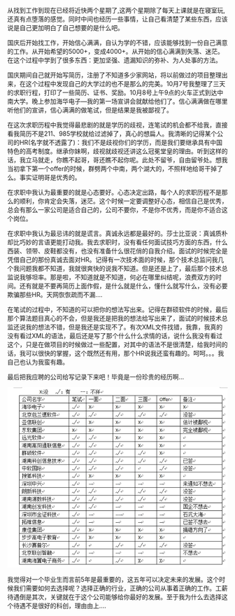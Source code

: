 从找到工作到现在已经将近快两个星期了,这两个星期除了每天上课就是在寝室玩,还真有点堕落的感觉。同时中间也经历一些事情，让自己看清楚了某些东西，应该说是自己更加明白了自己想要的是什么吧。

国庆后开始找工作，开始信心满满，自认为学的不错，应该能够找到一份自己满意的工作。从开始希望的5000+，变成4000+。从开始的信心满满到失落、迷茫。在这个过程中学到了很多东西：更加坚强、遗漏知识的弥补、为人处事的方法。

国庆期间自己就开始写简历，注册了不知道多少家网站，将以前做过的项目整理出来，在这个过程中发现自己的大学过的也不是那么的完美。10月7号我整理了三天的求职行程，打印了一些简历、证书、奖励。10月8号上午9点的火车正式到达中南大学。晚上参加海华电子—我的第一场宣讲会就献给他们了。信心满满做在哪里听他们的宣讲，信心满满的做笔试，但是结果是我被鄙视了。

在这次求职历程中我觉得最悲剧的就是学历的歧视，连笔试的机会都不给我，直接看我简历不是211、985学校就给过滤掉了，真心的想扁人。我清晰的记得某个公司的HR(名字就不透露了)：我们不是歧视你们的学历，而是我们要继承具有中国特色的高考制度。继承你妹啊，歧视就歧视还讲这么冠冕堂皇的理由。听到这样的话，我立马就走，你瞧不起哥，哥还瞧不起你呢。此处不留爷，自由留爷处。想我当初拿下第一个offer的时候，群劈两个中南，两个湖大的，不照样地给哥干掉了么。事实证明哥是优秀的。

在求职中我认为最重要的就是心态要好。心态决定出路，每个人的求职历程不是那么的顺利，你肯定会失落，迷茫。这个时候一定要调整好心态，相信自己是优秀，总会有那么一家公司是适合自己的，公司不要你，不是你不优秀，而是你不适合这个岗位。

在求职中我认为最忌讳的就是谎言。真诚永远都是最好的。莎士比亚说：真诚质朴却比巧妙的言语更能打动我。我去求职时，没有看任何面试技巧方面的东西，什么西装、领带、皮鞋都没有，也没有准备什么很花俏的自我介绍。面试的时候完全是凭借自己的那份真诚去面对HR。记得有一次技术面的时候，那个技术总监问我几个我问题我都不知道，我就很爽快的说我不知道。但是还是上了，最后那个技术总监说我够坦率。那是啦，不知道就是不知道，何必在哪里纠结呢，浪费双方的时间。还有就是不要再简历上面作假，是什么就是什么，懂什么就写什么，没有必要欺骗那些HR。天网恢恢疏而不漏….

在笔试的过程中，不知道的可以把你的想法写出来。记得在群硕软件的时候，最后那个算法题目真心的不会，但是我还是把我的想法给写出来了，面试的时候技术总监还说我的想法不错，但是我还是实现不了。有次XML文件找错，我靠，我真的没有看过XML的语法，最后还是写了那个什么什么求情的话，说什么我没有看过这个，只是在做项目的时候做过一些配置，对其中的语法不是很清楚，给我时间的话，我可以很快的掌握，这个既然还有用，那个HR说我还蛮有趣的。呵呵。。。我自己也认为我蛮有趣。

最后把我应聘的公司给写记录下来吧！毕竟是一份珍贵的经历啊…

![](../md/img/chenssy/1352205059_5669.jpg)

我觉得对一个毕业生而言前5年是最重要的，这五年可以决定未来的发展。这个时候我们需要如何去选择呢？选择正确的行业，正确的公司从事着正确的工作。工薪待遇倒是其次，关键就在于这个公司能够给你最好的发展。至于我为什么去选择这个待遇不是很好的科创，理由由上….

